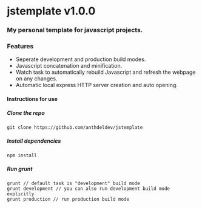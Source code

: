 jstemplate v1.0.0
==================

### My personal template for javascript projects.

### Features

* Seperate development and production build modes.
* Javascript concatenation and minification.
* Watch task to automatically rebuild Javascript and refresh the webpage on any changes.
* Automatic local express HTTP server creation and auto opening. 

#### Instructions for use

##### Clone the repo
```
git clone https://github.com/anthdeldev/jstemplate
```

##### Install dependencies
```
npm install
```

##### Run grunt
```
grunt // default task is "development" build mode
grunt development // you can also run development build mode explicitly
grunt production // run production build mode
```
